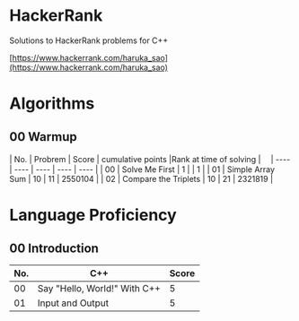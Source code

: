 # HackerRank
Solutions to HackerRank problems for C++

[https://www.hackerrank.com/haruka_sao](https://www.hackerrank.com/haruka_sao)

# Algorithms

## 00 Warmup

| No. | Probrem | Score | cumulative points |Rank at time of solving |　
| ---- | ---- | ---- | ---- | ---- |
| 00 | Solve Me First | 1 | | 1 |
| 01 | Simple Array Sum | 10 | 11 | 2550104 |
| 02 | Compare the Triplets | 10 | 21 | 2321819 |

# Language Proficiency

## 00 Introduction

| No. | C++ | Score |
| ---- | ---- | ---- |
| 00 | Say "Hello, World!" With C++ | 5 |
| 01 | Input and Output | 5 |
